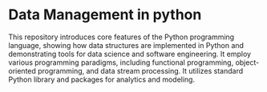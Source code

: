 # Data Management in python

This repository introduces core features of the Python programming language, showing how data structures are implemented in Python and demonstrating tools for data science and software engineering. It employ various programming paradigms, including functional programming, object- oriented programming, and data stream processing. It utilizes standard Python library and packages for analytics and modeling.
